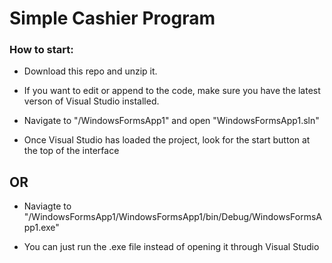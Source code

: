 # Simple Cashier Program

### How to start:

- Download this repo and unzip it.

- If you want to edit or append to the code, make sure you have the latest verson of Visual Studio installed.

- Navigate to "/WindowsFormsApp1" and open "WindowsFormsApp1.sln"

- Once Visual Studio has loaded the project, look for the start button at the top of the interface

## OR

- Naviagte to "/WindowsFormsApp1/WindowsFormsApp1/bin/Debug/WindowsFormsApp1.exe"

- You can just run the .exe file instead of opening it through Visual Studio
